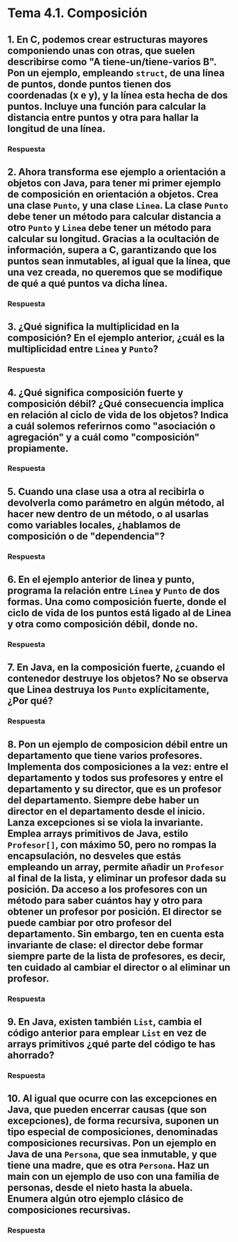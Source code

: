 <!--
Posible prompt:
<prompt>
Tengo un cuestionario con preguntas sobre "Composición". Debes tener en cuenta que los conocimientos previos que tengo (y por tanto tus respuestas deben ser adaptadas), son:
- C/C++ sin orientación a objetos.
- Temas de Java previos: Clases y Objetos, Encapsulación y Excepciones.

Cada respuesta debe tener entre 2 - 4 párrafos de longitud (sin contar los trozos de código).

Por favor, escribe en impersonal las respuestas.

Responde de una en una
</prompt>
----
-->
# Tema 4.1. Composición


## 1. En C, podemos crear estructuras mayores **componiendo** unas con otras, que suelen describirse como "A tiene-un/tiene-varios B". Pon un ejemplo, empleando `struct`, de una línea de puntos, donde puntos tienen dos coordenadas (x e y), y la línea esta hecha de dos puntos. Incluye una función para calcular la distancia entre puntos y otra para hallar la longitud de una línea.

### Respuesta


## 2. Ahora transforma ese ejemplo a orientación a objetos con Java, para tener mi primer ejemplo de **composición** en orientación a objetos. Crea una clase `Punto`, y una clase `Linea`. La clase `Punto` debe tener un método para calcular distancia a otro `Punto` y `Linea` debe tener un método para calcular su longitud. Gracias a la ocultación de información, supera a C, garantizando que los puntos sean inmutables, al igual que la línea, que una vez creada, no queremos que se modifique de qué a qué puntos va dicha línea.  

### Respuesta


## 3. ¿Qué significa la **multiplicidad** en la composición? En el ejemplo anterior, ¿cuál es la multiplicidad entre `Linea` y `Punto`?

### Respuesta


## 4. ¿Qué significa composición **fuerte** y composición **débil**? ¿Qué consecuencia implica en relación al ciclo de vida de los objetos? Indica a cuál solemos referirnos como **"asociación o agregación"** y a cuál como **"composición"** propiamente.

### Respuesta


## 5. Cuando una clase usa a otra al recibirla o devolverla como parámetro en algún método, al hacer new dentro de un método, o al usarlas como variables locales, ¿hablamos de composición o de **"dependencia"**?

### Respuesta


## 6. En el ejemplo anterior de linea y punto, programa la relación entre `Linea` y `Punto` de dos formas. Una **como composición fuerte**, donde el ciclo de vida de los puntos está ligado al de Linea y otra **como composición débil**, donde no.

### Respuesta


## 7. En Java, en la composición fuerte, ¿cuando el contenedor destruye los objetos? No se observa que Linea destruya los `Punto` explícitamente, ¿Por qué?

### Respuesta


## 8. Pon un ejemplo de composicion débil entre un departamento que tiene varios profesores. Implementa dos composiciones a la vez: entre el departamento y todos sus profesores y entre el departamento y su director, que es un profesor del departamento. Siempre debe haber un director en el departamento desde el inicio. Lanza excepciones si se viola la invariante. Emplea arrays primitivos de Java, estilo `Profesor[]`, con máximo 50, pero no rompas la encapsulación, no desveles que estás empleando un array, permite añadir un `Profesor` al final de la lista, y eliminar un profesor dada su posición. Da acceso a los profesores con un método para saber cuántos hay y otro para obtener un profesor por posición. El director se puede cambiar por otro profesor del departamento. Sin embargo, ten en cuenta esta invariante de clase: el director debe formar siempre parte de la lista de profesores, es decir, ten cuidado al cambiar el director o al eliminar un profesor.

### Respuesta


## 9. En Java, existen también `List`, cambia el código anterior para emplear `List` en vez de arrays primitivos ¿qué parte del código te has ahorrado?

### Respuesta


## 10. Al igual que ocurre con las excepciones en Java, que pueden encerrar causas (que son excepciones), de forma recursiva, suponen un tipo especial de composiciones, denominadas composiciones recursivas. Pon un ejemplo en Java de una `Persona`, que sea inmutable, y que tiene una madre, que es otra `Persona`. Haz un main con un ejemplo de uso con una familia de personas, desde el nieto hasta la abuela. Enumera algún otro ejemplo clásico de composiciones recursivas.

### Respuesta
